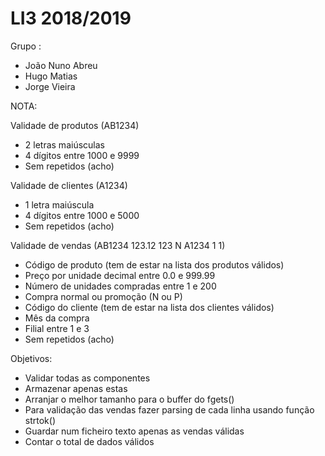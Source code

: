 # LI3 2018/2019

Grupo : 
* João Nuno Abreu
* Hugo Matias
* Jorge Vieira

NOTA:

Validade de produtos (AB1234)
* 2 letras maiúsculas
* 4 dígitos entre 1000 e 9999
* Sem repetidos (acho)

Validade de clientes (A1234)
* 1 letra maiúscula
* 4 dígitos entre 1000 e 5000
* Sem repetidos (acho)

Validade de vendas (AB1234 123.12 123 N A1234 1 1)
* Código de produto (tem de estar na lista dos produtos válidos)
* Preço por unidade decimal entre 0.0 e 999.99
* Número de unidades compradas entre 1 e 200
* Compra normal ou promoção (N ou P)
* Código do cliente (tem de estar na lista dos clientes válidos)
* Mês da compra
* Filial entre 1 e 3
* Sem repetidos (acho)

Objetivos:
* Validar todas as componentes 
* Armazenar apenas estas
* Arranjar o melhor tamanho para o buffer do fgets()
* Para validação das vendas fazer parsing de cada linha usando função strtok()
* Guardar num ficheiro texto apenas as vendas válidas
* Contar o total de dados válidos